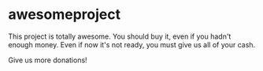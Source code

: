 # awesomeproject
This project is totally awesome.
You should buy it, even if you hadn't enough money.
Even if now it's not ready, you must give us all of your cash.

Give us more donations!
